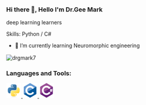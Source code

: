 ### Hi there 👋, Hello I'm Dr.Gee Mark
deep learning learners

Skills:  Python / C#

- 🌱 I’m currently learning Neuromorphic engineering 

<p align="left">
<p><img align="center" src="https://github-readme-stats.vercel.app/api/top-langs?username=DrGMark7&show_icons=true&locale=en&layout=compact" alt="drgmark7" /></p>
</p>
<h3 align="left">Languages and Tools:</h3>
<p align="left"> 
<a href="https://www.python.org" target="_blank" rel="noreferrer"> <img src="https://raw.githubusercontent.com/devicons/devicon/master/icons/python/python-original.svg" alt="python" width="40" height="40"/> </a> 
<a href="https://www.cprogramming.com/" target="_blank" rel="noreferrer"> <img src="https://raw.githubusercontent.com/devicons/devicon/master/icons/c/c-original.svg" alt="c" width="40" height="40"/> </a> <a href="https://www.w3schools.com/cs/" target="_blank" rel="noreferrer"> <img src="https://raw.githubusercontent.com/devicons/devicon/master/icons/csharp/csharp-original.svg" alt="csharp" width="40" height="40"/> </a>   
</p>



